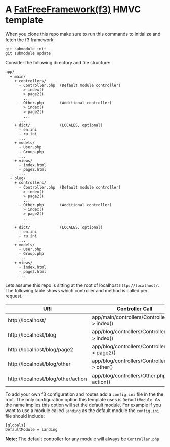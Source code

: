 A [FatFreeFramework(f3)](http://fatfreeframework.com/) HMVC template
=======

When you clone this repo make sure to run this commands to initialize and fetch the f3 framework:
```
git submodule init
git submodule update
```

Consider the following directory and file structure:
```
app/
  + main/
    + controllers/
      - Controller.php  (Default module controller)
        > index()
        > page2()
        ...
      - Other.php       (Additional controller)
        > index()
        > page2()
        ...
      ...
    + dict/             (LOCALES, optional)
      - en.ini
      - ru.ini
      ...
    + models/
      - User.php
      - Group.php
      ...
    + views/
      - index.html
      - page2.html
      ...
  + blog/
    + controllers/
      - Controller.php  (Default module controller)
        > index()
        > page2()
        ...
      - Other.php       (Additional controller)
        > index()
        > page2()
        ...
      ...
    + dict/             (LOCALES, optional)
      - en.ini
      - ru.ini
      ...
    + models/
      - User.php
      - Group.php
      ...
    + views/
      - index.html
      - page2.html
      ...
```

Lets assume this repo is sitting at the root of localhost `http://localhost/`. The following table shows which controller and method is called per request.

<table>
	<thead>
		<tr>
			<th>URI</th>
			<th>Controller Call</th>
		</tr>
	</thead>
	<tbody>
		<tr>
			<td>http://localhost/</td>
			<td>app/main/controllers/Controller.php > index()</td>
		</tr>
		<tr>
			<td>http://localhost/blog</td>
			<td>app/blog/controllers/Controller.php > index()</td>
		</tr>
		<tr>
			<td>http://localhost/blog/page2</td>
			<td>app/blog/controllers/Controller.php > page2()</td>
		</tr>
		<tr>
			<td>http://localhost/blog/other</td>
			<td>app/blog/controllers/Controller.php > other()</td>
		</tr>
		<tr>
			<td>http://localhost/blog/other/action</td>
			<td>app/blog/controllers/Other.php > action()</td>
		</tr>
	</tbody>
</table>

To add your own f3 configuration and routes add a `config.ini` file in the the root. The only configuration option this template uses is `DefaultModule`. As the name implies this option will set the default module. For example if you want to use a module called `landing` as the default module the `config.ini` file should include:

```
[globals]
DefaultModule = landing
```

**Note:** The default controller for any module will always be `Controller.php`